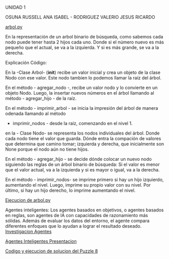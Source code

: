 UNIDAD 1

OSUNA RUSSELL ANA ISABEL - 
RODRIGUEZ VALERIO JESUS RICARDO

[arbol.py](https://github.com/Jesricval/InteligenciaArtificial/blob/main/Unidad%201/Arbol.py) 

En la representación de un arbol binario de búsqueda, como sabemos cada nodo puede tener hasta 2 hijos cada uno.
Donde si el número nuevo es más pequeño que el actual, se va a la izquierda. Y si es más grande, se va a la derecha.

Explicación Código:

En la -Clase Arbol- (__init__) recibe un valor inicial y crea un objeto de la clase Nodo con ese valor.
Este nodo tambien lo podemos llamar la raíz del árbol.

En el método - agregar_nodo -, recibe un valor nodo y lo convierte en un objeto Nodo.
Luego, la insertar nuevos números en el árbol llamando al método - agregar_hijo - de la raíz.

En el método - imprimir_arbol - se inicia la impresión del árbol de manera odenada llamando al método
 - imprimir_nodos - desde la raíz, comenzando en el nivel 1.

en la - Clase Nodo- se representa los nodos individuales del árbol. Donde cada nodo tiene el valor que guarda.
Dónde entra la compación de valores que determina que camino tomar; izquierda y derecha, que inicialmente son 
None porque el nodo aún no tiene hijos.

En el método - agregar_hijo - se decide dónde colocar un nuevo nodo siguiendo las reglas de un árbol binario de búsqueda:
Si el valor es menor que el valor actual, va a la izquierda y si es mayor o igual, va a la derecha.

En el método - imprimir_nodos- se imprime primero si hay un hijo izquierdo, aumentando el nivel.
Luego, imprime su propio valor con su nivel. Por último, si hay un hijo derecho, lo imprime aumentando el nivel.

[Ejecucion de arbol.py](https://github.com/Jesricval/InteligenciaArtificial/blob/main/Unidad%201/Arbol_Binario_Ejecuciones.pdf)

Agentes inteligentes:
Los agentes basados en objetivos, o agentes basados en reglas, son agentes de IA con capacidades de razonamiento más sólidas. Además de evaluar los datos del entorno, el agente compara diferentes enfoques que lo ayudan a lograr el resultado deseado.
[Investigacion Agentes](https://github.com/Jesricval/InteligenciaArtificial/blob/main/Unidad%201/Agentes%20Inteligentes%20IA.pdf)

[Agentes Inteligentes Presentacion](https://github.com/Jesricval/InteligenciaArtificial/blob/main/Unidad%201/Agentes%20IA%20presentacio%CC%81n.pdf)

[Codigo y ejecucion de solucion del Puzzle 8](https://github.com/Jesricval/InteligenciaArtificial/tree/main/Unidad%201/puzzle)
